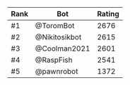 Rank|Bot|Rating
---|---|---
#1|@ToromBot|2676
#2|@Nikitosikbot|2615
#3|@Coolman2021|2601
#4|@RaspFish|2541
#5|@pawnrobot|1372
